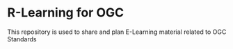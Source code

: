 # R-Learning for OGC

This repository is used to share and plan E-Learning material related to OGC Standards
